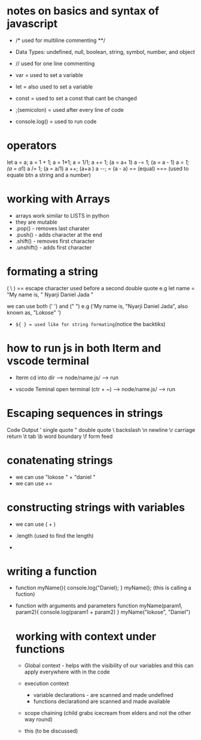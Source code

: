 # notes on basics and syntax of javascript 
- /*
  used for multiline commenting
  **/

- Data Types:  undefined, null, boolean, string, symbol, number, and object
- // used for one line commenting
- var = used to set a variable
- let = also used to set a variable
- const = used to set a  const that cant be changed
- ;(semicolon) = used after every line of code
- console.log() = used to run code

 
# operators 
let a = a;
a = 1 + 1;
a = 1*1;
a = 1/1;
a += 1; (a = a+ 1)
a -= 1; (a = a - 1)
a *= 1; (a = a*1)
a /= 1; (a = a/1)
a ++; (a+a )
a --; = (a - a)
== (equal)
=== (used to equate btn a string and a number)


# working with Arrays
- arrays work similar to LISTS in python
- they are mutable
- .pop() - removes last charater
- .push() - adds character at the end
- .shift() - removes first character
- .unshift() - adds first character


# formating a string 
( \ ) == escape character used before a second double quote
e.g  let name = "My name is, \" Nyarji Daniel Jada \" 

we can use both (' ') and (" ")
e.g ('My name is, "Nyarji Daniel Jada", also known as, "Lokose" ') 

- ` ${ } = used like for string formating `(notice the backtiks)

# how to run js in both Iterm and vscode terminal
- Iterm
cd into dir --> node/name.js/ --> run

- vscode Teminal
open terminal (ctr + ~) --> node/name.js/ --> run
 
# Escaping sequences in strings
Code	Output
\'	single quote
\"	double quote
\\	backslash
\n	newline
\r	carriage return
\t	tab
\b	word boundary
\f	form feed
# conatenating strings 
- we can use "lokose " + "daniel "
- we can use +=

# constructing strings with variables
- we can use ( + )
- .length (used to find the length)



- 

# writing a function
- function myName(){
    console.log("Daniel);
}
myName(); (this is calling a fuction)

- function with arguments and parameters
function myName(param1, param2){
    console.log(param1 + param2)
}
myName("lokose", "Daniel")

  # working with context under functions
    - Global context 
               - helps with the visibility of our variables and this can apply everywhere with in the code
    
    - execution context 
      - variable declarations - are scanned and made undefined
      - functions declarationd are scanned and made available
    
    - scope chaining (child grabs icecream from elders and not the other way round)
    
    - this  (to be discussed)           
